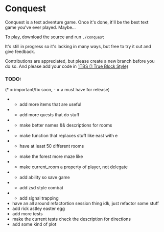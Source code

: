 Conquest
========

Conquest is a text adventure game. Once it's done, it'll be the best text game you've ever played. Maybe...

To play, download the source and run `./conquest`

It's still in progress so it's lacking in many ways, but free to try it out and give feedback.

Contributions are appreciated, but please create a new branch before you do so. And please add your code in [1TBS (1 True Block Style)](http://en.wikipedia.org/wiki/1TBS#Variant:_1TBS)

### TODO: 
(* = important/fix soon, - = a must have for release)

* * add more items that are useful
* - add more quests that do stuff
* - make better names && descriptions for rooms
* - make function that replaces stuff like east with e
* - have at least 50 different rooms
* - make the forest more maze like
* - make current_room a property of player, not delegate
* - add ability so save game
* - add zsd style combat
* - add signal trapping
* 	have an all around refactortion session thing idk, just refactor some stuff
*   add rick astley easter egg
*   add more tests
*   make the current tests check the description for directions
*   add some kind of plot
